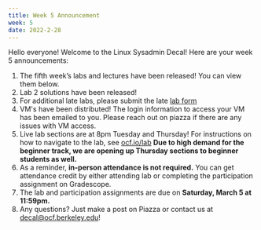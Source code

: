 ```yaml
---
title: Week 5 Announcement
week: 5
date: 2022-2-28
---
```


Hello everyone! Welcome to the Linux Sysadmin Decal! Here are your week 5 announcements:

1. The fifth week’s labs and lectures have been released! You can view them below.
2. Lab 2 solutions have been released!
3. For additional late labs, please submit the late [lab form](https://docs.google.com/forms/d/e/1FAIpQLSde6CIiaA1Z-U3vSxDU_AbmyyWKEVPKa-vhHEysltLsG2de3A/viewform)
4. VM's have been distributed! The login information to access your VM has been emailed to you. Please reach out on piazza if there are any issues with VM access.
5. Live lab sections are at 8pm Tuesday and Thursday! For instructions on how to navigate to the lab, see [ocf.io/lab](https://ocf.io/lab) **Due to high demand for the beginner track, we are opening up Thursday sections to beginner students as well.**
6. As a reminder, **in-person attendance is not required.** You can get attendance credit by either attending lab or completing the participation assignment on Gradescope.
7. The lab and participation assignments are due on **Saturday, March 5 at 11:59pm.**
8. Any questions? Just make a post on Piazza or contact us at [decal@ocf.berkeley.edu](mailto:decal@ocf.berkeley.edu)!
